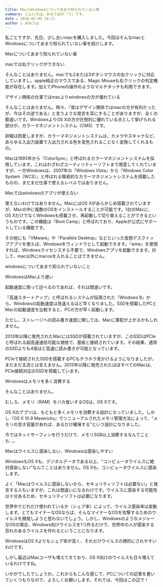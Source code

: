 ```yaml
---
title: MacとWindowsについてあまり知られていない事
summary: こんにちは。あみうはの『う』です。
date : 2018-02-09 18:21
author : あみうは
---
```

私ごとですが、先日、少し古いmacを購入しました。今回はそんなmacとWindowsについてあまり知られていない事を紹介します。

Macについてあまり知られていない事

macでは右クリックができない

そんなことはありません。macでも2または3ボタンマウスの右クリックに対応していますし、apple純正のマウスである、Magic Mouseも右クリックの判定機能が存在します。加えてiPhoneの操作のようなマルチタッチも利用できます。

デザイン関係の仕事ではmacよりwindowsの方が優れている

そんなことはありません。時々、『昔はデザイン関係ではmacの方が有利だったが、今はその逆である』と言うような発言を耳にすることがありますが、全くの勘違いです。WindowsよりOS Xの方が圧倒的に優れている点として挙げられる部分が、カラーマネジメントシステム（CMS）です。

詳細は割愛しますが、カラーマネジメントシステムは、カメラやスキャナなど、あらゆる入出力装置で入出力される色を変色されることなく変換してくれるもの。

Macは1993年から『ColorSync』と呼ばれるカラーマネジメントシステムを採用しています。これはわざわざユーティリティーソフトまで用意してくれていますが、一方Windowsは、2007年の『Windows Vista』から『Windows Color System（WCS）』と呼ばれる簡易的なカラーマネジメントシステムを搭載したものの、まだまだ仕事で使えるレベルではありません。

Macではwindowsのアプリが使えない

使えないわけではありません。MacにはOS Xがあらかじめ搭載されていますが、Macの中に複数のOSをインストールすることが可能です。1台のMacに、OS XだけでなくWindowsも搭載させ、再起動して切り替えることができるというものです。この機能は『Boot Camp』と呼ばれており、Appleが公式にサポートしている機能です。

その他にも『VMware』や『Parallels Desktop』などといった仮想デスクトップアプリを使えば、Windowsをウィンドウとして起動できます。『wine』を使用すれば、Windowsライセンスすら不要で、Windowsアプリを起動できます。対して、mac以外にmacosを入れることはできません。

windowsについてあまり知られていないこと

WindowsはMacより遅い

起動速度に限って述べるのであれば、それは間違いです。

『高速スタートアップ』と呼ばれるシステムが採用された『Windows 8』から、Windowsの起動速度は見違えるほど早くなりました。SSDを搭載したPCとMacの起動速度を比較すると、PCの方が早く起動します。

ただし、ストレージへの読み書き速度に関しては、Macに軍配が上がるかもしれません。

2013年以降に発売されたMacにはSSDが搭載されていますが、このSSDはPCIeと呼ばれる超高速通信可能な規格で、基板と接続されています。その結果、通常のSSDよりも4倍ほど高速に読み書きが可能となっています。

PCIeで接続されたSSDを搭載するPCもチラホラ見かけるようになりましたが、まだまだ主流とは言えません。2013年以降に発売されたほぼすべてのMacは、PCIe接続対応のSSDを搭載しています。

 Windowsはメモリを多く消費する

そんなことはありません。

むしろ、メモリ（RAM）をバカ食いするOSは、OS Xです。

OS Xのアプリは、もともと多くメモリを消費する設計になっていました。しかし『OS X 10.9 Mavericks』でリニューアルされたメモリ管理方法によって、“メモリの空き容量があれば、あるだけ確保する”という設計になりました。

今ではネットサーフィンを行うだけで、メモリ3GB以上消費するなんてことも…。

Macはウイルスに感染しない、Windowsは感染しやすい

WindowsもOS Xも、デジタルデータである以上、“コンピュータウイルスに絶対感染しない”なんてことはありません。OS Xも、コンピュータウイルスに感染します。

よく「Macはウイルスに感染しないから、セキュリティソフトは必要ない」と発言する人もいますが、これは間違いになるわけです。ウイルスに感染する可能性は十分あるため、セキュリティソフトは必要になります。

世界中でどれだけ使われているか（シェア率）によって、ウイルス感染率は変動します。とてもマイナーなOSならば、そんなマイナーなOSを攻撃するためのウイルスを開発しようと思わないでしょう。しかし、WindowsのようなメジャーなOSの場合、Windows向けウイルスを1つ作るだけで、世界中の人が感染する恐れのあるウイルスを作れるということになります。

WindowsはOS Xよりもシェア率が高く、それだけウイルスの標的にされやすいわけです。

しかし最近はMacユーザも増えてきており、OS X向けのウイルスも日々増えているわけですね。

いかがでしたでしょうか。これからもこんな感じで、PCについての記事を書いていくつもりなので、よろしくお願いします。それでは、今回はこの辺で！